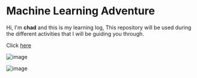# Machine Learning Adventure

Hi, I'm **chad** and this is my learning log, 
This repository will be used during the different activities that I will be guiding you through. 

Click [here](http://astrobleem.github.io/blog)

![image](https://user-images.githubusercontent.com/7433842/162610041-ba1f2b66-d4bf-4056-b03b-cc54e7a943f3.png)


![image](https://user-images.githubusercontent.com/7433842/162609830-e1326b48-6b18-49b0-bccd-720bbf3ebd33.png)

